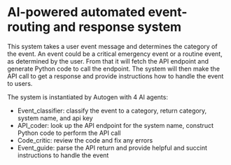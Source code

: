 # AI-powered automated event-routing and response system

This system takes a user event message and determines the category of the event. An event could be a critical emergency event or a routine event, as determined by the user. From that it will fetch the API endpoint and generate Python code to call the endpoint. The system will then make the API call to get a response and provide instructions how to handle the event to users.

The system is instantiated by Autogen with 4 AI agents:
- Event_classifier: classify the event to a category, return category, system name, and api key
- API_coder: look up the API endpoint for the system name, construct Python code to perform the API call
- Code_critic: review the code and fix any errors
- Event_guide: parse the API return and provide helpful and succint instructions to handle the event



